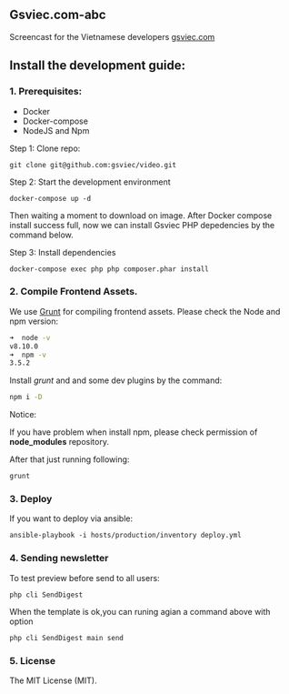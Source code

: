 ## Gsviec.com-abc

Screencast for the Vietnamese developers [gsviec.com](https://gsviec.com)

## Install the development guide:

### 1. Prerequisites:
- Docker
- Docker-compose
- NodeJS and Npm

Step 1: Clone repo:

```
git clone git@github.com:gsviec/video.git

````


Step 2: Start the development environment

```
docker-compose up -d

````

Then waiting a moment to download on image.
After Docker compose install success full, now we can install Gsviec PHP depedencies by the command below.


Step 3: Install dependencies

```
docker-compose exec php php composer.phar install
````


### 2. Compile Frontend Assets.

We use [Grunt](https://gruntjs.com/installing-grunt) for compiling frontend assets.
Please check the Node and npm version:

```bash
➜  node -v
v8.10.0
➜  npm -v
3.5.2

```
Install _grunt_ and and some dev plugins by the command:

```bash
npm i -D

```

Notice:  

If you have problem when install npm, please check permission of
**node_modules** repository.

After that just running following:

```
grunt

```

### 3. Deploy

If you want to deploy via ansible:

```
ansible-playbook -i hosts/production/inventory deploy.yml

```

### 4. Sending newsletter

To test preview before send to all users:

```
php cli SendDigest
```

When the template is ok,you can runing agian a command above with option

```
php cli SendDigest main send
```

### 5. License

The MIT License (MIT). 

